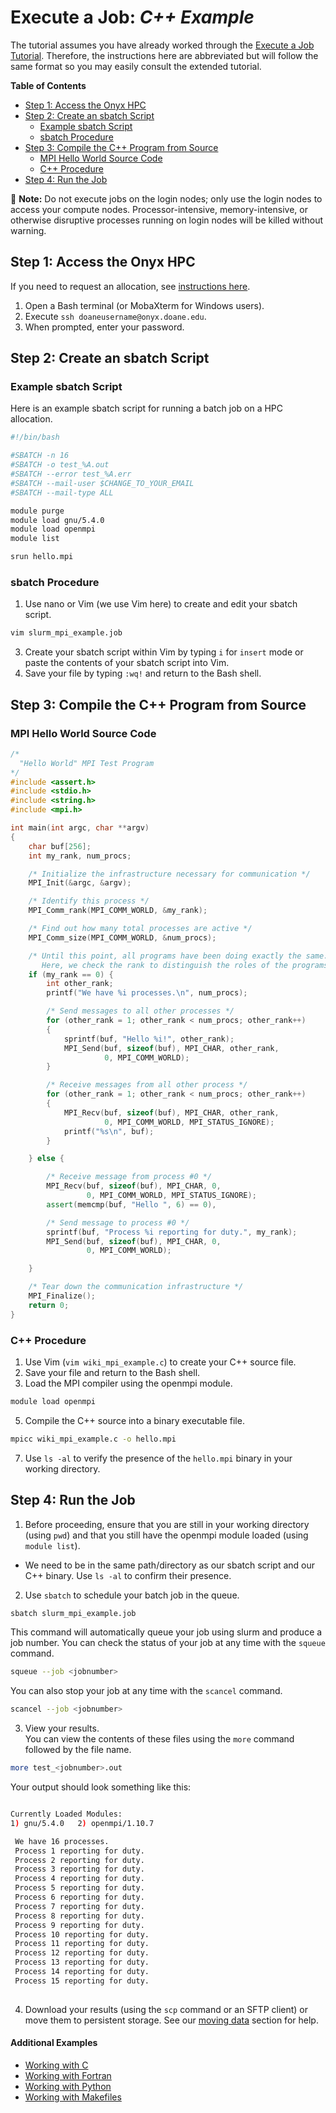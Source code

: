 # Execute a Job: _C++ Example_

The tutorial assumes you have already worked through the [Execute a Job Tutorial](../execute-a-job.md). Therefore, the instructions here are abbreviated but will follow the same format so you may easily consult the extended tutorial.

**Table of Contents**

<!-- TOC depthFrom:2 depthTo:3 withLinks:1 updateOnSave:1 orderedList:0 -->

- [Step 1: Access the Onyx HPC](#step-1-access-the-onyx-hpc)
- [Step 2: Create an sbatch Script](#step-2-create-a-sbatch-script)
	- [Example sbatch Script](#example-sbatch-script)
	- [sbatch Procedure](#sbatch-procedure)
- [Step 3: Compile the C++ Program from Source](#step-3-compile-the-c-program-from-source)
	- [MPI Hello World Source Code](#mpi-hello-world-source-code)
	- [C++ Procedure](#c-procedure)
- [Step 4: Run the Job](#step-4-run-the-job)

<!-- /TOC -->

📝 **Note:** Do not execute jobs on the login nodes; only use the login nodes to access your compute nodes. Processor-intensive, memory-intensive, or otherwise disruptive processes running on login nodes will be killed without warning.

## Step 1: Access the Onyx HPC

If you need to request an allocation, see [instructions here](../request-access.md).

1. Open a Bash terminal (or MobaXterm for Windows users).
2. Execute `ssh doaneusername@onyx.doane.edu`.
3. When prompted, enter your password.

## Step 2: Create an sbatch Script

### Example sbatch Script

Here is an example sbatch script for running a batch job on a HPC allocation.

```bash
#!/bin/bash

#SBATCH -n 16
#SBATCH -o test_%A.out
#SBATCH --error test_%A.err
#SBATCH --mail-user $CHANGE_TO_YOUR_EMAIL
#SBATCH --mail-type ALL

module purge
module load gnu/5.4.0
module load openmpi
module list

srun hello.mpi
```


### sbatch Procedure

1. Use nano or Vim (we use Vim here) to create and edit your sbatch script.

  ```bash
  vim slurm_mpi_example.job
  ```

3. Create your sbatch script within Vim by typing ```i``` for ```insert``` mode or paste the contents of your sbatch script into Vim.
4. Save your file by typing ```:wq!``` and return to the Bash shell.


## Step 3: Compile the C++ Program from Source

### MPI Hello World Source Code

```c++
/*
  "Hello World" MPI Test Program
*/
#include <assert.h>
#include <stdio.h>
#include <string.h>
#include <mpi.h>

int main(int argc, char **argv)
{
    char buf[256];
    int my_rank, num_procs;

    /* Initialize the infrastructure necessary for communication */
    MPI_Init(&argc, &argv);

    /* Identify this process */
    MPI_Comm_rank(MPI_COMM_WORLD, &my_rank);

    /* Find out how many total processes are active */
    MPI_Comm_size(MPI_COMM_WORLD, &num_procs);

    /* Until this point, all programs have been doing exactly the same.
       Here, we check the rank to distinguish the roles of the programs */
    if (my_rank == 0) {
        int other_rank;
        printf("We have %i processes.\n", num_procs);

        /* Send messages to all other processes */
        for (other_rank = 1; other_rank < num_procs; other_rank++)
        {
            sprintf(buf, "Hello %i!", other_rank);
            MPI_Send(buf, sizeof(buf), MPI_CHAR, other_rank,
                     0, MPI_COMM_WORLD);
        }

        /* Receive messages from all other process */
        for (other_rank = 1; other_rank < num_procs; other_rank++)
        {
            MPI_Recv(buf, sizeof(buf), MPI_CHAR, other_rank,
                     0, MPI_COMM_WORLD, MPI_STATUS_IGNORE);
            printf("%s\n", buf);
        }

    } else {

        /* Receive message from process #0 */
        MPI_Recv(buf, sizeof(buf), MPI_CHAR, 0,
                 0, MPI_COMM_WORLD, MPI_STATUS_IGNORE);
        assert(memcmp(buf, "Hello ", 6) == 0),

        /* Send message to process #0 */
        sprintf(buf, "Process %i reporting for duty.", my_rank);
        MPI_Send(buf, sizeof(buf), MPI_CHAR, 0,
                 0, MPI_COMM_WORLD);

    }

    /* Tear down the communication infrastructure */
    MPI_Finalize();
    return 0;
}
```

### C++ Procedure

1. Use Vim (`vim wiki_mpi_example.c`) to create your C++ source file.
2. Save your file and return to the Bash shell.
3. Load the MPI compiler using the openmpi module.

  ```bash
  module load openmpi
  ```

5. Compile the C++ source into a binary executable file.

  ```bash
  mpicc wiki_mpi_example.c -o hello.mpi
  ```

7. Use `ls -al` to verify the presence of the `hello.mpi` binary in your working directory.


## Step 4: Run the Job

1. Before proceeding, ensure that you are still in your working directory (using `pwd`) and that you still have the openmpi module loaded (using `module list`).

  - We need to be in the same path/directory as our sbatch script and our C++ binary. Use `ls -al` to confirm their presence.

2. Use `sbatch` to schedule your batch job in the queue.

  ```bash
  sbatch slurm_mpi_example.job
  ```

  This command will automatically queue your job using slurm and produce a job number.
  You can check the status of your job at any time with the `squeue` command.

  ```bash
  squeue --job <jobnumber>
  ```

  You can also stop your job at any time with the `scancel` command.

  ```bash
  scancel --job <jobnumber>
  ```

3. View your results.<br>
  You can view the contents of these files using the `more` command followed by the file name.<br>

  ```bash
  more test_<jobnumber>.out
  ```

  Your output should look something like this:
  
  ```bash
  
  Currently Loaded Modules:
  1) gnu/5.4.0   2) openmpi/1.10.7
  
   We have 16 processes.
   Process 1 reporting for duty.
   Process 2 reporting for duty.
   Process 3 reporting for duty.
   Process 4 reporting for duty.
   Process 5 reporting for duty.
   Process 6 reporting for duty.
   Process 7 reporting for duty.
   Process 8 reporting for duty.
   Process 9 reporting for duty.
   Process 10 reporting for duty.
   Process 11 reporting for duty.
   Process 12 reporting for duty.
   Process 13 reporting for duty.
   Process 14 reporting for duty.
   Process 15 reporting for duty.
   
   ```

4. Download your results (using the `scp` command or an SFTP client) or move them to persistent storage. See our [moving data](../../../data-transfer-storage/moving-data.md) section for help.

#### Additional Examples
- [Working with C](../execute-a-job.md)
- [Working with Fortran](fortran.md)
- [Working with Python](python.md)
- [Working with Makefiles](makefile.md)
